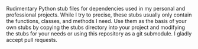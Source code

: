 Rudimentary Python stub files for dependencies used in my personal and
professional projects. While I try to precise, these stubs usually only
contain the functions, classes, and methods I need. Use them as the basis
of your own stubs by copying the stubs directory into your project and
modifying the stubs for your needs or using this repository as a git
submodule. I gladly accept pull requests.
